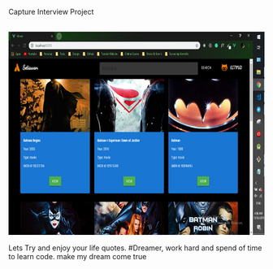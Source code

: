 Capture Interview Project<br><br>

<div>
<img src="https://github.com/Achmadsetiawann/Interview_2/blob/master/client/src/assets/Capture.png" width="800" height="400">
</div>

Lets Try and enjoy your life quotes. #Dreamer, work hard and spend of time to learn code. make my dream come true
